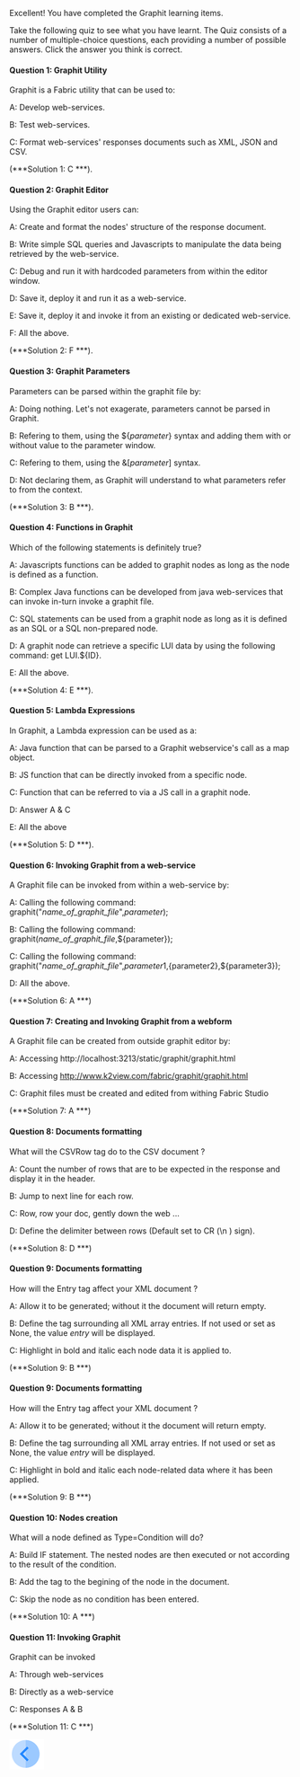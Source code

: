 
Excellent! 
You have completed the Graphit learning items.


Take the following quiz to see what you have learnt. The Quiz consists of a number of multiple-choice questions, each providing a number of possible answers. Click the answer you think is correct. 



#### Question 1: Graphit Utility

Graphit is a Fabric utility that can be used to:

A: Develop web-services.

B: Test web-services. 

C: Format web-services' responses documents such as XML, JSON and CSV.

(***Solution 1: C ***).



#### Question 2: Graphit Editor

Using the Graphit editor users can:

A: Create and format the nodes' structure of the response document.

B: Write simple SQL queries and Javascripts to manipulate the data being retrieved by the web-service.

C: Debug and run it with hardcoded parameters from within the editor window.

D: Save it, deploy it and run it as a web-service.

E: Save it, deploy it and invoke it from an existing or dedicated web-service.

F: All the above.

(***Solution 2: F ***).



#### Question 3: Graphit Parameters

Parameters can be parsed within the graphit file by:

A: Doing nothing. Let's not exagerate, parameters cannot be parsed in Graphit.

B: Refering to them, using the ${*parameter*} syntax and adding them with or without value to the parameter window.

C: Refering to them, using the &[*parameter*] syntax.

D: Not declaring them, as Graphit will understand to what parameters refer to from the context.  

(***Solution 3: B ***).



#### Question 4: Functions in Graphit

Which of the following statements is definitely true?

A: Javascripts functions can be added to graphit nodes as long as the node is defined as a function.

B: Complex Java functions can be developed from java web-services that can invoke in-turn invoke a graphit file.

C: SQL statements can be used from a graphit node as long as it is defined as an SQL or a SQL non-prepared node.

D: A graphit node can retrieve a specific LUI data by using the following command: get LUI.${ID}.

E: All the above.

(***Solution 4: E ***).



#### Question 5: Lambda Expressions

In Graphit, a Lambda expression can be used as a:

A: Java function that can be parsed to a Graphit webservice's call as a map object.

B: JS function that can be directly invoked from a specific node.

C: Function that can be referred to via a JS call in a graphit node.

D: Answer A & C

E: All the above

(***Solution 5: D ***).


#### Question 6: Invoking Graphit from a web-service

A Graphit file can be invoked from within a web-service by:

A: Calling the following command: graphit("*name_of_graphit_file*",*parameter*);

B: Calling the following command: graphit(*name_of_graphit_file*,${parameter});

C: Calling the following command: graphit("*name_of_graphit_file*",${parameter1},${parameter2},${parameter3});

D: All the above.

(***Solution 6: A ***)


#### Question 7: Creating and Invoking Graphit from a webform

A Graphit file can be created from outside graphit editor by:

A: Accessing http://localhost:3213/static/graphit/graphit.html

B: Accessing http://www.k2view.com/fabric/graphit/graphit.html

C: Graphit files must be created and edited from withing Fabric Studio

(***Solution 7: A ***)


#### Question 8: Documents formatting

What will the CSVRow tag do to the CSV document ?

A: Count the number of rows that are to be expected in the response and display it in the header. 

B: Jump to next line for each row.

C: Row, row your doc, gently down the web ...

D: Define the delimiter between rows (Default set to CR (\n ) sign).

(***Solution 8: D ***)


#### Question 9: Documents formatting

How will the Entry tag affect your XML document ? 

A: Allow it to be generated; without it the document will return empty. 

B: Define the tag surrounding all XML array entries. If not used or set as None, the value *entry* will be displayed.

C: Highlight in bold and italic each node data it is applied to.

(***Solution 9: B ***)


#### Question 9: Documents formatting

How will the Entry tag affect your XML document ? 

A: Allow it to be generated; without it the document will return empty. 

B: Define the tag surrounding all XML array entries. If not used or set as None, the value *entry* will be displayed.

C: Highlight in bold and italic each node-related data where it has been applied.

(***Solution 9: B ***)


#### Question 10: Nodes creation 

What will a node defined as Type=Condition will do?

A: Build IF statement. The nested nodes are then executed or not according to the result of the condition. 

B: Add the tag <Condition> to the begining of the node in the document.

C: Skip the node as no condition has been entered.

(***Solution 10: A ***)


#### Question 11: Invoking Graphit

Graphit can be invoked

A: Through web-services

B: Directly as a web-service

C: Responses A & B

(***Solution 11: C ***)



[![Previous](/articles/images/Previous.png)](/academy/Training_Level_1/06_web_services/06_how_to_use_graphit.md)
